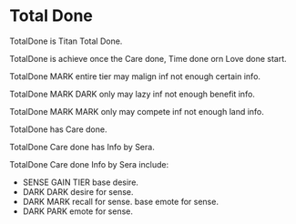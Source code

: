 # Total Done

TotalDone is Titan Total Done.

TotalDone is achieve once the Care done, Time done orn Love done start.

TotalDone MARK entire tier may malign inf not enough certain info.

TotalDone MARK DARK only may lazy inf not enough benefit info.

TotalDone MARK MARK only may compete inf not enough land info.

TotalDone has Care done.

TotalDone Care done has Info by Sera.

TotalDone Care done Info by Sera include:

- SENSE GAIN TIER
    base desire.
- DARK DARK
    desire for sense.
- DARK MARK
    recall for sense.
    base emote for sense.
- DARK PARK
    emote for sense.